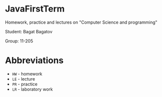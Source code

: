 # JavaFirstTerm

Homework, practice and lectures on "Computer Science and programming"

Student: Bagat Bagatov

Group: 11-205

# Abbreviations
* `HW` - homework
* `LE` - lecture
* `PR` - practice
* `LR` - laboratory work
